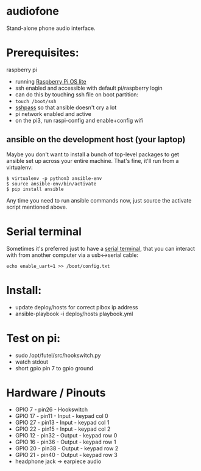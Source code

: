 # audiofone

Stand-alone phone audio interface.

# Prerequisites:

raspberry pi
* running [Raspberry Pi OS lite](https://www.raspberrypi.org/software/operating-systems/)
* ssh enabled and accessible with default pi/raspberry login
 * can do this by touching ssh file on boot partition:
 * `touch /boot/ssh`
* [sshpass](https://manpages.debian.org/stretch/sshpass/sshpass.1.en.html) so that ansible doesn't cry a lot
* pi network enabled and active
 * on the pi3, run raspi-config and enable+config wifi

 ## ansible on the development host (your laptop)

 Maybe you don't want to install a bunch of top-level packages to get ansible
 set up across your entire machine.  That's fine, it'll run from a
 virtualenv:

 ```
 $ virtualenv -p python3 ansible-env
 $ source ansible-env/bin/activate
 $ pip install ansible
 ```
Any time you need to run ansible commands now, just source the activate script
mentioned above.

# Serial terminal

Sometimes it's preferred just to have a [serial terminal](https://elinux.org/RPi_Serial_Connection),
that you can interact with from another computer via a usb<->serial cable:

```
echo enable_uart=1 >> /boot/config.txt
```

# Install:

* update deploy/hosts for correct pibox ip address
* ansible-playbook -i deploy/hosts playbook.yml

# Test on pi:

* sudo /opt/futel/src/hookswitch.py
* watch stdout
* short gpio pin 7 to gpio ground

# Hardware / Pinouts

* GPIO  7 - pin26 - Hookswitch
* GPIO 17 - pin11 - Input - keypad col 0
* GPIO 27 - pin13 - Input - keypad col 1
* GPIO 22 - pin15 - Input - keypad col 2
* GPIO 12 - pin32 - Output - keypad row 0
* GPIO 16 - pin36 - Output - keypad row 1
* GPIO 20 - pin38 - Output - keypad row 2
* GPIO 21 - pin40 - Output - keypad row 3
* headphone jack -> earpiece audio
